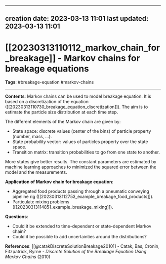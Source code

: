
---
creation date: 2023-03-13 11:01
last updated: 2023-03-13 11:01
---
# [[20230313110112_markov_chain_for_breakage]] - Markov chains for breakage equations

__Tags__: #breakage-equation #markov-chains 

---
__Contents__: Markov chains can be used to model breakage equation. It is based on a discretization of the equation ([[20230313110730_breakage_equation_discretization]]). The aim is to estimate the particle size distribution at each time step.

The different elements of the Markov chain are given by:
* State space: discrete values (center of the bins) of particle property (number, mass, ...).
* State probability vector: values of particles property over the state space.
* Transition matrix: transition probabilities to go from one state to another.

More states give better results. The constant parameters are estimated by machine learning approaches to minimized the squared error between the model and the measurements.

**Application of Markov chain for breakage equation**:
* Aggregated food products passing through a pneumatic conveying pipeline rig ([[20230313112753_example_breakage_food_products]]).
* Particulate mixing problems ([[20230313114851_example_breakage_mixing]]).

**Questions**:
* Could it be extended to time-dependent or state-dependent Markov chain?
* Could it be possible to add uncertainties around the distributions?

__References__:
[[@catakDiscreteSolutionBreakage2010]] - Catak, Bas, Cronin, Fitzpatrick, Byrne - _Discrete Solution of the Breakage Equation Using Markov Chains_ (2010)


